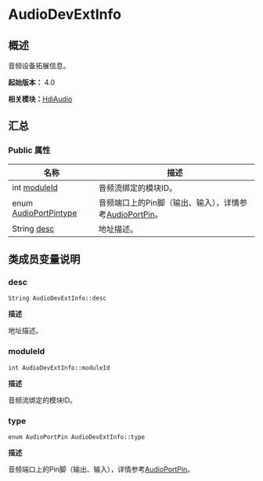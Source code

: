# AudioDevExtInfo


## 概述

音频设备拓展信息。

**起始版本：** 4.0

**相关模块：**[HdiAudio](_hdi_audio_v11.md)


## 汇总


### Public 属性

| 名称 | 描述 | 
| -------- | -------- |
| int [moduleId](#moduleid) | 音频流绑定的模块ID。  | 
| enum [AudioPortPin](_hdi_audio_v11.md#audioportpin)[type](#type) | 音频端口上的Pin脚（输出、输入），详情参考[AudioPortPin](_hdi_audio_v11.md#audioportpin)。  | 
| String [desc](#desc) | 地址描述。  | 


## 类成员变量说明


### desc

```
String AudioDevExtInfo::desc
```
**描述**

地址描述。


### moduleId

```
int AudioDevExtInfo::moduleId
```
**描述**

音频流绑定的模块ID。


### type

```
enum AudioPortPin AudioDevExtInfo::type
```
**描述**

音频端口上的Pin脚（输出、输入），详情参考[AudioPortPin](_hdi_audio_v11.md#audioportpin)。
